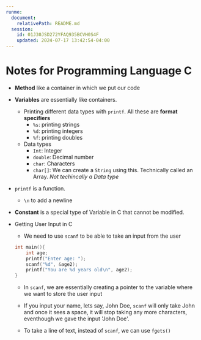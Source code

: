 ```yaml
---
runme:
  document:
    relativePath: README.md
  session:
    id: 01J30JSD272YFAQ935BCVH0S4F
    updated: 2024-07-17 13:42:54-04:00
---
```


# Notes for Programming Language C

- **Method** like a container in which we put our code

- **Variables** are essentially like containers.

    - Printing different data types with `printf`. All these are **format specifiers**
        - `%s`: printing strings
        - `%d`: printing integers
        - `%f`: printing doubles
    - Data types
        - `Int`: Integer
        - `double`: Decimal number
        - `char`: Characters
        - `char[]`: We can create a `String` using this. Technically called an Array. *Not techincally a Data type*

- `printf` is a function. 

    - `\n` to add a newline

- **Constant** is a special type of Variable in C that cannot be modified. 

- Getting User Input in C
    - We need to use `scanf` to be able to take an input from the user

    ```c
    int main(){
        int age;
        printf("Enter age: ");
        scanf("%d", &age2);
        printf("You are %d years old\n", age2);
    }
    ```
    - In `scanf`, we are essentially creating a pointer to the variable where we want to store the user input
    
    - If you input your name, lets say, John Doe, `scanf` will only take John and once it sees a space, it will stop taking any more characters, eventhough we gave the input 'John Doe'.

    - To take a line of text, instead of `scanf`, we can use `fgets()`